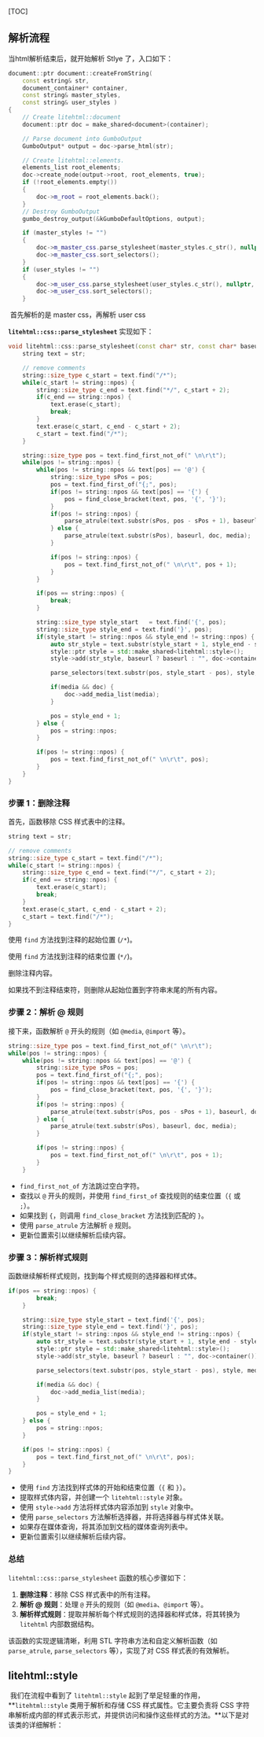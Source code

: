 [TOC]

## 解析流程

当html解析结束后，就开始解析 Stlye 了，入口如下：

```C++
document::ptr document::createFromString(
	const estring& str, 
	document_container* container, 
	const string& master_styles, 
	const string& user_styles )
{
	// Create litehtml::document
	document::ptr doc = make_shared<document>(container);

	// Parse document into GumboOutput
	GumboOutput* output = doc->parse_html(str);

	// Create litehtml::elements.
	elements_list root_elements;
	doc->create_node(output->root, root_elements, true);
	if (!root_elements.empty())
	{
		doc->m_root = root_elements.back();
	}
	// Destroy GumboOutput
	gumbo_destroy_output(&kGumboDefaultOptions, output);

	if (master_styles != "")
	{
		doc->m_master_css.parse_stylesheet(master_styles.c_str(), nullptr, doc, nullptr);
		doc->m_master_css.sort_selectors();
	}
	if (user_styles != "")
	{
		doc->m_user_css.parse_stylesheet(user_styles.c_str(), nullptr, doc, nullptr);
		doc->m_user_css.sort_selectors();
	}
```

​		首先解析的是 master css，再解析 user css

<!--`master_styles` 是由浏览器或文档开发者预定义的样式-->

<!--`user_styles` 是由文档的作者或最终用户提供的样式 user_styles 优先级高-->

**`litehtml::css::parse_stylesheet`** 实现如下：

```c++
void litehtml::css::parse_stylesheet(const char* str, const char* baseurl, const std::shared_ptr<document>& doc, const media_query_list::ptr& media) {
	string text = str;

	// remove comments
	string::size_type c_start = text.find("/*");
	while(c_start != string::npos) {
		string::size_type c_end = text.find("*/", c_start + 2);
		if(c_end == string::npos) {
			text.erase(c_start);
			break;
		}
		text.erase(c_start, c_end - c_start + 2);
		c_start = text.find("/*");
	}

	string::size_type pos = text.find_first_not_of(" \n\r\t");
	while(pos != string::npos) {
		while(pos != string::npos && text[pos] == '@') {
			string::size_type sPos = pos;
			pos = text.find_first_of("{;", pos);
			if(pos != string::npos && text[pos] == '{') {
				pos = find_close_bracket(text, pos, '{', '}');
			}
			if(pos != string::npos) {
				parse_atrule(text.substr(sPos, pos - sPos + 1), baseurl, doc, media);
			} else {
				parse_atrule(text.substr(sPos), baseurl, doc, media);
			}

			if(pos != string::npos) {
				pos = text.find_first_not_of(" \n\r\t", pos + 1);
			}
		}

		if(pos == string::npos) {
			break;
		}

		string::size_type style_start	= text.find('{', pos);
		string::size_type style_end	= text.find('}', pos);
		if(style_start != string::npos && style_end != string::npos) {
			auto str_style = text.substr(style_start + 1, style_end - style_start - 1);
			style::ptr style = std::make_shared<litehtml::style>();
			style->add(str_style, baseurl ? baseurl : "", doc->container());

			parse_selectors(text.substr(pos, style_start - pos), style, media);

			if(media && doc) {
				doc->add_media_list(media);
			}

			pos = style_end + 1;
		} else {
			pos = string::npos;
		}

		if(pos != string::npos) {
			pos = text.find_first_not_of(" \n\r\t", pos);
		}
	}
}
```



### 步骤 1：删除注释

首先，函数移除 CSS 样式表中的注释。

```c++
string text = str;

// remove comments
string::size_type c_start = text.find("/*");
while(c_start != string::npos) {
    string::size_type c_end = text.find("*/", c_start + 2);
    if(c_end == string::npos) {
        text.erase(c_start);
        break;
    }
    text.erase(c_start, c_end - c_start + 2);
    c_start = text.find("/*");
}

```

使用 `find` 方法找到注释的起始位置 (`/*`)。

使用 `find` 方法找到注释的结束位置 (`*/`)。

删除注释内容。

如果找不到注释结束符，则删除从起始位置到字符串末尾的所有内容。



### 步骤 2：解析 @ 规则

接下来，函数解析 `@` 开头的规则（如 `@media`, `@import` 等）。

```c++
string::size_type pos = text.find_first_not_of(" \n\r\t");
while(pos != string::npos) {
    while(pos != string::npos && text[pos] == '@') {
        string::size_type sPos = pos;
        pos = text.find_first_of("{;", pos);
        if(pos != string::npos && text[pos] == '{') {
            pos = find_close_bracket(text, pos, '{', '}');
        }
        if(pos != string::npos) {
            parse_atrule(text.substr(sPos, pos - sPos + 1), baseurl, doc, media);
        } else {
            parse_atrule(text.substr(sPos), baseurl, doc, media);
        }

        if(pos != string::npos) {
            pos = text.find_first_not_of(" \n\r\t", pos + 1);
        }
    }
```

- `find_first_not_of` 方法跳过空白字符。
- 查找以 `@` 开头的规则，并使用 `find_first_of` 查找规则的结束位置（`{` 或 `;`）。
- 如果找到 `{`，则调用 `find_close_bracket` 方法找到匹配的 `}`。
- 使用 `parse_atrule` 方法解析 `@` 规则。
- 更新位置索引以继续解析后续内容。



### 步骤 3：解析样式规则

函数继续解析样式规则，找到每个样式规则的选择器和样式体。

```c++
if(pos == string::npos) {
        break;
    }

    string::size_type style_start = text.find('{', pos);
    string::size_type style_end = text.find('}', pos);
    if(style_start != string::npos && style_end != string::npos) {
        auto str_style = text.substr(style_start + 1, style_end - style_start - 1);
        style::ptr style = std::make_shared<litehtml::style>();
        style->add(str_style, baseurl ? baseurl : "", doc->container());

        parse_selectors(text.substr(pos, style_start - pos), style, media);

        if(media && doc) {
            doc->add_media_list(media);
        }

        pos = style_end + 1;
    } else {
        pos = string::npos;
    }

    if(pos != string::npos) {
        pos = text.find_first_not_of(" \n\r\t", pos);
    }
}
```

- 使用 `find` 方法找到样式体的开始和结束位置（`{` 和 `}`）。
- 提取样式体内容，并创建一个 `litehtml::style` 对象。
- 使用 `style->add` 方法将样式体内容添加到 `style` 对象中。
- 使用 `parse_selectors` 方法解析选择器，并将选择器与样式体关联。
- 如果存在媒体查询，将其添加到文档的媒体查询列表中。
- 更新位置索引以继续解析后续内容。



### 总结

`litehtml::css::parse_stylesheet` 函数的核心步骤如下：

1. **删除注释**：移除 CSS 样式表中的所有注释。
2. **解析 @ 规则**：处理 `@` 开头的规则（如 `@media`、`@import` 等）。
3. **解析样式规则**：提取并解析每个样式规则的选择器和样式体，将其转换为 `litehtml` 内部数据结构。

该函数的实现逻辑清晰，利用 STL 字符串方法和自定义解析函数（如 `parse_atrule`, `parse_selectors` 等），实现了对 CSS 样式表的有效解析。



## litehtml::style

​		我们在流程中看到了 `litehtml::style` 起到了举足轻重的作用，**`litehtml::style` 类用于解析和存储 CSS 样式属性。它主要负责将 CSS 字符串解析成内部的样式表示形式，并提供访问和操作这些样式的方法。**以下是对该类的详细解析：





































